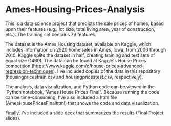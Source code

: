 # Ames-Housing-Prices-Analysis

This is a data science project that predicts the sale prices of homes, based upon their features (e.g., lot size, total living area, year of construction, etc.). The training set contains 79 features.

The dataset is the Ames Housing dataset, available on Kaggle, which includes information on 2920 home sales in Ames, Iowa, from 2006 through 2010. Kaggle splits the dataset in half, creating training and test sets of equal size (1460). The data can be found at Kaggle's House Prices competition (https://www.kaggle.com/c/house-prices-advanced-regression-techniques). I've included copies of the data in this repository (housingpricestrain.csv and housingpricestest.csv, respectively).

The analysis, data visualization, and Python code can be viewed in the iPython notebook, "Ames House Prices Final". Because running the code can be time-consuming, I've also included a html file (AmesHousePricesFinalhtml) that shows the code and data visualization.

Finally, I've included a slide deck that summarizes the results (Final Project slides).
